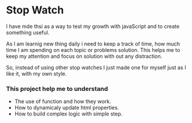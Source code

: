 # Stop Watch

I have mde thsi as a way to test my growth with javaScript and to create something useful.

As I am learnig new thing daily i need to keep a track of time, how much time I am spending on each topic or problems solution. This helps me to keep my attention and focus on solution with 
out any distraction.

So, instead of using other stop watches I just made one for myself just as I like it, with my own style.

### This project help me to understand 
* The use of function and how they work.
* How to dynamicaly update html properties.
* How to build complex logic with simple step.

